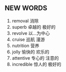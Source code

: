 ## NEW WORDS

1. removal 消除
2. superb 卓越的 极好的
3. revolve 以...为中心
4. cruise 巡航 漫游
5. nutrition 营养
6. jolly 愉快的 欢乐的
7. attentive 专心的 注意的
8. incredible 惊人的 极好的
